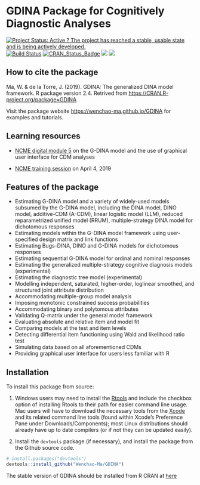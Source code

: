 
<!-- README.md is generated from README.Rmd. Please edit that file -->

# GDINA Package for Cognitively Diagnostic Analyses

[![Project Status: Active ? The project has reached a stable, usable
state and is being actively
developed.](http://www.repostatus.org/badges/latest/active.svg)](http://www.repostatus.org/#active)
[![Build
Status](https://travis-ci.org/Wenchao-Ma/GDINA.svg?branch=master)](https://travis-ci.org/Wenchao-Ma/GDINA)
[![CRAN\_Status\_Badge](http://www.r-pkg.org/badges/version/GDINA)](https://cran.r-project.org/package=GDINA)
[![](https://cranlogs.r-pkg.org/badges/GDINA?color=brightgreen)](https://cran.r-project.org/package=GDINA)
[![](http://cranlogs.r-pkg.org/badges/grand-total/GDINA?color=green)](https://cran.r-project.org/package=GDINA)

## How to cite the package

Ma, W. & de la Torre, J. (2019). GDINA: The generalized DINA model
framework. R package version 2.4. Retrived from
<https://CRAN.R-project.org/package=GDINA>

Visit the package website <https://wenchao-ma.github.io/GDINA> for
examples and tutorials.

## Learning resources

  - [NCME digital module 5](https://ncme.elevate.commpartners.com/) on
    the G-DINA model and the use of graphical user interface for CDM
    analyses

  - [NCME training session](https://www.ncme.org/meetings/annualmeeting)
    on April 4, 2019

## Features of the package

  - Estimating G-DINA model and a variety of widely-used models subsumed
    by the G-DINA model, including the DINA model, DINO model,
    additive-CDM (A-CDM), linear logistic model (LLM), reduced
    reparametrized unified model (RRUM), multiple-strategy DINA model
    for dichotomous responses
  - Estimating models within the G-DINA model framework using
    user-specified design matrix and link functions
  - Estimating Bugs-DINA, DINO and G-DINA models for dichotomous
    responses
  - Estimating sequential G-DINA model for ordinal and nominal responses
  - Estimating the generalized multiple-strategy cognitive diagnosis
    models (experimental)
  - Estimating the diagnostic tree model (experimental)
  - Modelling independent, saturated, higher-order, loglinear smoothed,
    and structured joint attribute distribution
  - Accommodating multiple-group model analysis
  - Imposing monotonic constrained success probabilities
  - Accommodating binary and polytomous attributes
  - Validating Q-matrix under the general model framework
  - Evaluating absolute and relative item and model fit
  - Comparing models at the test and item levels
  - Detecting differential item functioning using Wald and likelihood
    ratio test
  - Simulating data based on all aforementioned CDMs
  - Providing graphical user interface for users less familiar with R

## Installation

To install this package from source:

1)  Windows users may need to install the
    [Rtools](https://CRAN.R-project.org/bin/windows/Rtools/) and include
    the checkbox option of installing Rtools to their path for easier
    command line usage. Mac users will have to download the necessary
    tools from the
    [Xcode](https://itunes.apple.com/ca/app/xcode/id497799835?mt=12) and
    its related command line tools (found within Xcode’s Preference Pane
    under Downloads/Components); most Linux distributions should already
    have up to date compilers (or if not they can be updated easily).

2)  Install the `devtools` package (if necessary), and install the
    package from the Github source code.

<!-- end list -->

``` r
# install.packages("devtools")
devtools::install_github("Wenchao-Ma/GDINA")
```

The stable version of GDINA should be installed from R CRAN at
[here](https://CRAN.R-project.org/package=GDINA)
